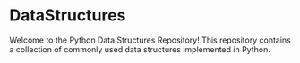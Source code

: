 # DataStructures

Welcome to the Python Data Structures Repository! 
This repository contains a collection of commonly used data structures implemented in Python.
